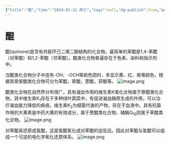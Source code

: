 ```yaml
---
{"title":"醌","time":"2024-01-31 周三","tags":null,"dg-publish":true,"permalink":"/200 学习/202 有机化学/第02篇 有机化学各论/第10章 醛 酮 醌/醌/","dgPassFrontmatter":true,"created":"2024-01-31T14:12:53.354+08:00","updated":"2024-01-31T14:16:17.412+08:00"}
---
```


# 醌
醌(quinone)是含有共轭环己二烯二酮结构的化合物。最简单的苯醌是1,4-苯醌（对苯醌）和1,2-苯醌（邻苯醌）。醌类化合物普遍存在于色素、染料和指示剂中。

当醌类化合物分子中连有-OH、-OCH等助色团时，多显示黄、红、紫等颜色。根据其骨架醌类化合物可分为苯醌，萘醌，蒽醌，菲醌等。
![image.png](https://cdn.jsdelivr.net/gh/Dolan-Lance/Image-Jiang/202401311413886.jpg)

醌类化合物在自然界分布很广。具有凝血作用的维生素K类化合物属于萘醌类化合物，其中维生素K<sub>1</sub>存在于多种绿叶蔬菜中，有促进凝血酶原生成的作用，可以治疗凝血能力降低的疾病，维生素K<sub>2</sub>为细菌代谢的产物，存在于血液中。具有抗菌作用的大黄素是中药大黄的有效成分，属于蒽醌类化合物，辅酶Q<sub>10</sub>则属于苯醌类化合物。
![image.png](https://cdn.jsdelivr.net/gh/Dolan-Lance/Image-Jiang/202401311414223.jpg)

对苯醌易还原成氢醌，这是氢醌氧化成对苯醌的逆反应。因此对苯醌与氢醌可以组成一个可逆的电化学氧化还原体系。
![image.png](https://cdn.jsdelivr.net/gh/Dolan-Lance/Image-Jiang/202401311414086.jpg)
